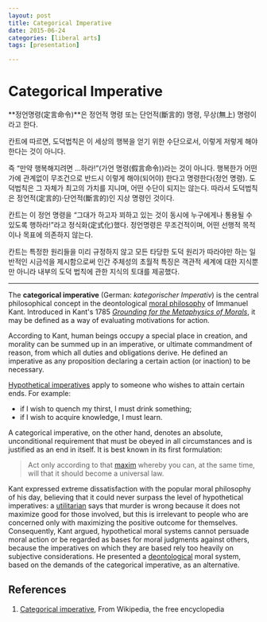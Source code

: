 ```yaml
---
layout: post
title: Categorical Imperative
date: 2015-06-24
categories: [liberal arts]
tags: [presentation]

---
```


# Categorical Imperative

**정언명령(定言命令)**은 정언적 명령 또는 단언적(斷言的) 명령, 무상(無上) 명령이라고 한다.

칸트에 따르면, 도덕법칙은 이 세상의 행복을 얻기 위한 수단으로서, 이렇게 저렇게 해야 한다는 것이 아니다. 

즉 “만약 행복해지려면 …하라!”(가언 명령(假言命令))라는 것이 아니다. 행복한가 어떤가에 관계없이 무조건으로 반드시 이렇게 해야(되어야) 한다고 명령한다(정언 명령). 도덕법칙은 그 자체가 최고의 가치를 지니며, 어떤 수단이 되지는 않는다. 따라서 도덕법칙은 정언적(定言的)·단언적(斷言的)인 지상 명령인 것이다. 

칸트는 이 정언 명령을 “그대가 하고자 꾀하고 있는 것이 동시에 누구에게나 통용될 수 있도록 행하라!”라고 정식화(定式化)했다. 정언명령은 무조건적이며, 어떤 선행적 목적이나 목표에 의존하지 않는다. 

칸트는 특정한 원리들을 미리 규정하지 않고 모든 타당한 도덕 원리가 따라야만 하는 일반적인 시금석을 제시함으로써 인간 주체성의 초월적 특징은 객관적 세계에 대한 지식뿐만 아니라 내부의 도덕 법칙에 관한 지식의 토대를 제공했다.

---

The **categorical imperative** (German: *kategorischer Imperativ*) is the central philosophical concept in the deontological [moral philosophy](https://en.wikipedia.org/wiki/Moral_philosophy#Deontology) of Immanuel Kant. Introduced in Kant's 1785 [*Grounding for the Metaphysics of Morals*](https://en.wikipedia.org/wiki/Grounding_for_the_Metaphysics_of_Morals), it may be defined as a way of evaluating motivations for action.

According to Kant, human beings occupy a special place in creation, and morality can be summed up in an imperative, or ultimate commandment of reason, from which all duties and obligations derive. He defined an imperative as any proposition declaring a certain action (or inaction) to be necessary.

[Hypothetical imperatives](https://en.wikipedia.org/wiki/Hypothetical_imperative) apply to someone who wishes to attain certain ends. For example:

* if I wish to quench my thirst, I must drink something;
* if I wish to acquire knowledge, I must learn.


A categorical imperative, on the other hand, denotes an absolute, unconditional requirement that must be obeyed in all circumstances and is justified as an end in itself. It is best known in its first formulation:

> Act only according to that [maxim](https://en.wikipedia.org/wiki/Maxim_(philosophy)) whereby you can, at the same time, will that it should become a universal law.

Kant expressed extreme dissatisfaction with the popular moral philosophy of his day, believing that it could never surpass the level of hypothetical imperatives: a [utilitarian](https://en.wikipedia.org/wiki/Utilitarian) says that murder is wrong because it does not maximize good for those involved, but this is irrelevant to people who are concerned only with maximizing the positive outcome for themselves. Consequently, Kant argued, hypothetical moral systems cannot persuade moral action or be regarded as bases for moral judgments against others, because the imperatives on which they are based rely too heavily on subjective considerations. He presented a [deontological](https://en.wikipedia.org/wiki/Deontological) moral system, based on the demands of the categorical imperative, as an alternative.

## References

1. [Categorical imperative](https://en.wikipedia.org/wiki/Categorical_imperative), From Wikipedia, the free encyclopedia